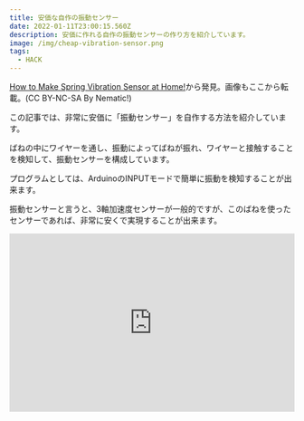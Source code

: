 ```yaml
---
title: 安価な自作の振動センサー
date: 2022-01-11T23:00:15.560Z
description: 安価に作れる自作の振動センサーの作り方を紹介しています。
image: /img/cheap-vibration-sensor.png
tags:
  - HACK
---
```

[How to Make Spring Vibration Sensor at Home!](https://www.instructables.com/How-to-Make-Spring-Vibration-Sensor-at-Home/)から発見。画像もここから転載。(CC BY-NC-SA By Nematic!)

この記事では、非常に安価に「振動センサー」を自作する方法を紹介しています。

ばねの中にワイヤーを通し、振動によってばねが振れ、ワイヤーと接触することを検知して、振動センサーを構成しています。

プログラムとしては、ArduinoのINPUTモードで簡単に振動を検知することが出来ます。

振動センサーと言うと、3軸加速度センサーが一般的ですが、このばねを使ったセンサーであれば、非常に安くで実現することが出来ます。

<iframe width="100%" height="315" src="https://www.youtube.com/embed/2uKfY-7G48g" title="YouTube video player" frameborder="0" allow="accelerometer; autoplay; clipboard-write; encrypted-media; gyroscope; picture-in-picture" allowfullscreen></iframe>

